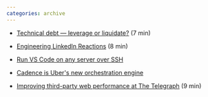 ```yaml
---
categories: archive
---
```


- [Technical debt — leverage or liquidate?](https://blog.ably.io/technical-debt-leverage-or-liquidate-7f6959ec7078 "https://blog.ably.io/technical-debt-leverage-or-liquidate-7f6959ec7078") (7 min)

- [Engineering LinkedIn Reactions](https://engineering.linkedin.com/blog/2019/04/engineering-linkedin-reactions "https://engineering.linkedin.com/blog/2019/04/engineering-linkedin-reactions") (8 min)

- [Run VS Code on any server over SSH](https://github.com/cdr/sshcode "https://github.com/cdr/sshcode")

- [Cadence is Uber's new orchestration engine](https://github.com/uber/cadence "https://github.com/uber/cadence")

- [Improving third-party web performance at The Telegraph](https://medium.com/the-telegraph-engineering/improving-third-party-web-performance-at-the-telegraph-a0a1000be5 "https://medium.com/the-telegraph-engineering/improving-third-party-web-performance-at-the-telegraph-a0a1000be5") (9 min)
